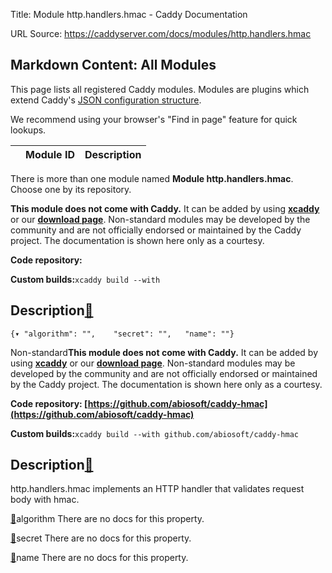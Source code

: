 Title: Module http.handlers.hmac - Caddy Documentation

URL Source: https://caddyserver.com/docs/modules/http.handlers.hmac

Markdown Content:
All Modules
-----------

This page lists all registered Caddy modules. Modules are plugins which extend Caddy's [JSON configuration structure](https://caddyserver.com/docs/json/).

We recommend using your browser's "Find in page" feature for quick lookups.

|  | Module ID | Description |
| --- | --- | --- |

There is more than one module named **Module http.handlers.hmac**. Choose one by its repository.

**This module does not come with Caddy.** It can be added by using **[xcaddy](https://caddyserver.com/docs/build#xcaddy)** or our **[download page](https://caddyserver.com/download)**. Non-standard modules may be developed by the community and are not officially endorsed or maintained by the Caddy project. The documentation is shown here only as a courtesy.

**Code repository:**

**Custom builds:**`xcaddy build --with`

Description[🔗](https://caddyserver.com/docs/modules/http.handlers.hmac#docs "Direct link")
-------------------------------------------------------------------------------------------

`{▾	"algorithm": "",	"secret": "",	"name": ""}`

Non-standard**This module does not come with Caddy.** It can be added by using **[xcaddy](https://caddyserver.com/docs/build#xcaddy)** or our **[download page](https://caddyserver.com/download)**. Non-standard modules may be developed by the community and are not officially endorsed or maintained by the Caddy project. The documentation is shown here only as a courtesy.

**Code repository: [https://github.com/abiosoft/caddy-hmac](https://github.com/abiosoft/caddy-hmac)**

**Custom builds:**`xcaddy build --with github.com/abiosoft/caddy-hmac`

Description[🔗](https://caddyserver.com/docs/modules/http.handlers.hmac#docs "Direct link")
-------------------------------------------------------------------------------------------

http.handlers.hmac implements an HTTP handler that validates request body with hmac.

[🔗](https://caddyserver.com/docs/modules/http.handlers.hmac#algorithm)algorithm
There are no docs for this property.

[🔗](https://caddyserver.com/docs/modules/http.handlers.hmac#secret)secret
There are no docs for this property.

[🔗](https://caddyserver.com/docs/modules/http.handlers.hmac#name)name
There are no docs for this property.
